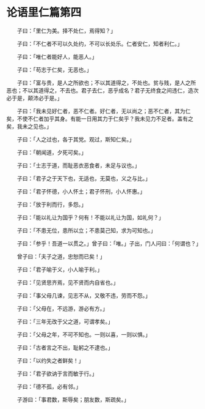 # 论语里仁篇第四

　　子曰：「里仁为美。择不处仁，焉得知？」

　　子曰：「不仁者不可以久处约，不可以长处乐。仁者安仁，知者利仁。」

　　子曰：「唯仁者能好人，能恶人。」

　　子曰：「苟志于仁矣，无恶也。」

　　子曰：「富与贵，是人之所欲也；不以其道得之，不处也。贫与贱，是人之所恶也；不以其道得之，不去也。君子去仁，恶乎成名？君子无终食之间违仁，造次必于是，颠沛必于是。」

　　子曰：「我未见好仁者，恶不仁者。好仁者，无以尚之；恶不仁者，其为仁矣，不使不仁者加乎其身。有能一日用其力于仁矣乎？我未见力不足者。盖有之矣，我未之见也。」

　　子曰：「人之过也，各于其党。观过，斯知仁矣。」

　　子曰：「朝闻道，夕死可矣。」

　　子曰：「士志于道，而耻恶衣恶食者，未足与议也。」

　　子曰：「君子之于天下也，无适也，无莫也，义之与比。」

　　子曰：「君子怀德，小人怀土；君子怀刑，小人怀惠。」

　　子曰：「放于利而行，多怨。」

　　子曰：「能以礼让为国乎？何有！不能以礼让为国，如礼何？」

　　子曰：「不患无位，患所以立；不患莫己知，求为可知也。」

　　子曰：「参乎！吾道一以贯之。」曾子曰：「唯。」子出，门人问曰：「何谓也？」

　　曾子曰：「夫子之道，忠恕而已矣！」

　　子曰：「君子喻于义，小人喻于利。」

　　子曰：「见贤思齐焉，见不贤而内自省也。」

　　子曰：「事父母几谏，见志不从，又敬不违，劳而不怨。」

　　子曰：「父母在，不远游，游必有方。」

　　子曰：「三年无改于父之道，可谓孝矣。」

　　子曰：「父母之年，不可不知也。一则以喜，一则以惧。」

　　子曰：「古者言之不出，耻躬之不逮也。」

　　子曰：「以约失之者鲜矣！」

　　子曰：「君子欲讷于言而敏于行。」

　　子曰：「德不孤，必有邻。」

　　子游曰：「事君数，斯辱矣；朋友数，斯疏矣。」
